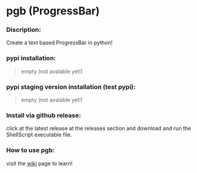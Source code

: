 # pgb (ProgressBar)
### Discription:
Create a text based ProgressBar in python!

### pypi installation:
> empty
(not avalable yet!)

### pypi staging version installation (test pypi):
> empty
(not avalable yet!)

### Install via github release:
click at the latest release at the releases section and download and run the ShellScript executable file.

### How to use pgb:
visit the [wiki](https://github.com/ilia85-star/pgb/wiki) page to learn!
